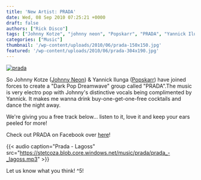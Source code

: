 ```yaml
---
title: 'New Artist: PRADA'
date: Wed, 08 Sep 2010 07:25:21 +0000
draft: false
authors: ["Rick Disco"]
tags: ["Johnny Kotze", "johnny neon", "Popskarr", "PRADA", "Yannick Ilunga"]
categories: ["Music"]
thumbnail: '/wp-content/uploads/2010/06/prada-150x150.jpg'
featured: '/wp-content/uploads/2010/06/prada-304x190.jpg'
---
```


[![](/wp-content/uploads/2010/06/prada.jpg "prada")](/wp-content/uploads/2010/06/prada.jpg)

So Johnny Kotze ([Johnny Neon](/artists/johnny-neon/ "Johnny Neon")) & Yannick Ilunga ([Popskarr](http://www.facebook.com/popskarr "Popskarr!")) have joined forces to create a "Dark Pop Dreamwave" group called "PRADA".The music is very electro pop with Johnny's distinctive vocals being complimented by Yannick. It makes me wanna drink buy-one-get-one-free cocktails and dance the night away.

We're giving you a free track below... listen to it, love it and keep your ears peeled for more!

Check out PRADA on Facebook over [here](http://www.facebook.com/pages/PRADA/131853080164234 "Prada")!

{{< audio
    caption="Prada - Lagoss"
    src="https://stetcoza.blob.core.windows.net/music/prada/prada_-_lagoss.mp3" >}}

Let us know what you think! ^5!

